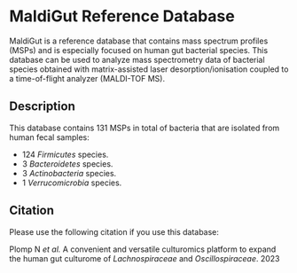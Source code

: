 # **MaldiGut Reference Database**
MaldiGut is a reference database that contains mass spectrum profiles (MSPs) and is especially focused on human gut bacterial species. This database can be used to analyze mass spectrometry data of bacterial species obtained with matrix-assisted laser desorption/ionisation coupled to a time-of-flight analyzer (MALDI-TOF MS).

## Description
This database contains 131 MSPs in total of bacteria that are isolated from human fecal samples:
+ 124 _Firmicutes_ species.
+ 3 _Bacteroidetes_ species.
+ 3 _Actinobacteria_ species.
+ 1 _Verrucomicrobia_ species.

## Citation
Please use the following citation if you use this database:

Plomp N _et al._ A convenient and versatile culturomics platform to expand the human gut culturome of _Lachnospiraceae_ and _Oscillospiraceae_. 2023
